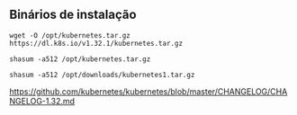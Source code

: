 ## Binários de instalação

```shell
wget -O /opt/kubernetes.tar.gz https://dl.k8s.io/v1.32.1/kubernetes.tar.gz

shasum -a512 /opt/kubernetes.tar.gz

shasum -a512 /opt/downloads/kubernetes1.tar.gz
```

https://github.com/kubernetes/kubernetes/blob/master/CHANGELOG/CHANGELOG-1.32.md